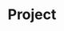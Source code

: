 ---
title: "Project"
layout: category-Project
permalink: /Project/
author_profile: False
classes: wide
---